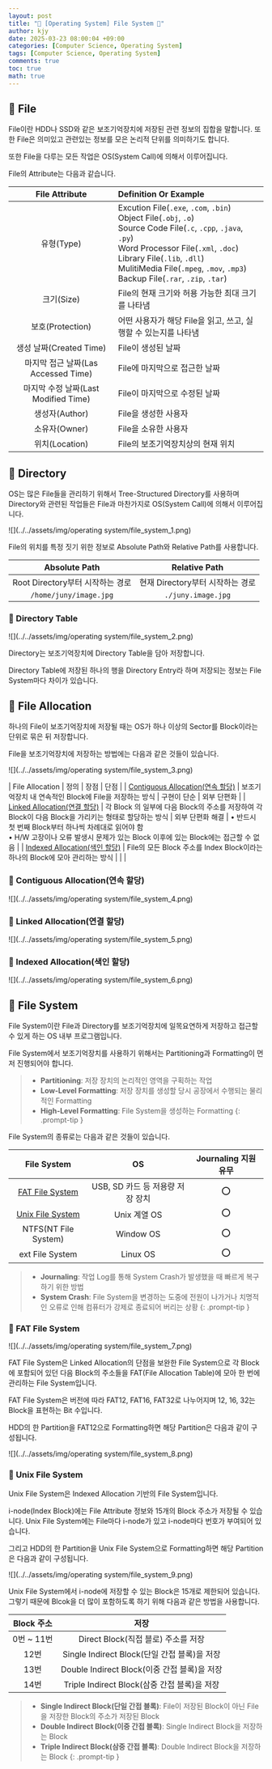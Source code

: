```yaml
---
layout: post
title: "💾 [Operating System] File System 💾"
author: kjy
date: 2025-03-23 08:00:04 +09:00
categories: [Computer Science, Operating System]
tags: [Computer Science, Operating System]
comments: true
toc: true
math: true
---
```


## 💾 File

File이란 HDD나 SSD와 같은 보조기억장치에 저장된 관련 정보의 집합을 말합니다. 또한 File은 의미있고 관련있는 정보를 모은 논리적 단위를 의미하기도 합니다.

또한 File을 다루는 모든 작업은 OS(System Call)에 의해서 이루어집니다.

File의 Attribute는 다음과 같습니다.

| File Attribute | Definition Or Example |
|:-:|:-|
| 유형(Type) | Excution File(`.exe`, `.com`, `.bin`) <br/> Object File(`.obj`, `.o`) <br/> Source Code File(`.c`, `.cpp`, `.java`, `.py`) <br/> Word Processor File(`.xml`, `.doc`) <br/> Library File(`.lib`, `.dll`) <br/> MulitiMedia File(`.mpeg`, `.mov`, `.mp3`) <br/> Backup File(`.rar`, `.zip`, `.tar`)
| 크기(Size) | File의 현재 크기와 허용 가능한 최대 크기를 나타냄
| 보호(Protection) | 어떤 사용자가 해당 File을 읽고, 쓰고, 실행할 수 있는지를 나타냄
| 생성 날짜(Created Time) | File이 생성된 날짜
| 마지막 접근 날짜(Las Accessed Time) | File에 마지막으로 접근한 날짜
| 마지막 수정 날짜(Last Modified Time) | File이 마지막으로 수정된 날짜
| 생성자(Author) | File을 생성한 사용자
| 소유자(Owner) | File을 소유한 사용자
| 위치(Location) | File의 보조기억장치상의 현재 위치

## 💾 Directory

OS는 많은 File들을 관리하기 위해서 Tree-Structured Directory를 사용하며 Directory와 관련된 작업들은 File과 마찬가지로 OS(System Call)에 의해서 이루어집니다.

![](../../assets/img/operating system/file_system_1.png)

File의 위치를 특정 짓기 위한 정보로 Absolute Path와 Relative Path를 사용합니다.

| Absolute Path | Relative Path |
| :-: | :-: |
| Root Directory부터 시작하는 경로 | 현재 Directory부터 시작하는 경로 |
| `/home/juny/image.jpg` | `./juny.image.jpg` |

### 💾 Directory Table

![](../../assets/img/operating system/file_system_2.png)

Directory는 보조기억장치에 Directory Table을 담아 저장합니다.

Directory Table에 저장된 하나의 행을 Directory Entry라 하며 저장되는 정보는 File System마다 차이가 있습니다.

## 💾 File Allocation

하나의 File이 보조기억장치에 저장될 때는 OS가 하나 이상의 Sector를 Block이라는 단위로 묶은 뒤 저장합니다.

File을 보조기억장치에 저장하는 방법에는 다음과 같은 것들이 있습니다.

![](../../assets/img/operating system/file_system_3.png)

| File Allocation | 정의 | 장점 | 단점 |
| [Contiguous Allocation(연속 할당)](#-contiguous-allocation연속-할당) | 보조기억장치 내 연속적인 Block에 File을 저장하는 방식 | 구현이 단순 | 외부 단편화 |
| [Linked Allocation(연결 할당)](#-linked-allocation연결-할당) | 각 Block 의 일부에 다음 Block의 주소를 저장하여 각 Block이 다음 Block을 가리키는 형태로 할당하는 방식 | 외부 단편화 해결 | • 반드시 첫 번째 Block부터 하나씩 차례대로 읽어야 함 <br/> • H/W 고장이나 오류 발생시 문제가 있는 Block 이후에 있는 Block에는 접근할 수 없음 |
| [Indexed Allocation(색인 할당)](#-indexed-allocation색인-할당) | File의 모든 Block 주소를 Index Block이라는 하나의 Block에 모아 관리하는 방식 |  |  |

### 💾 Contiguous Allocation(연속 할당)

![](../../assets/img/operating system/file_system_4.png)

### 💾 Linked Allocation(연결 할당)

![](../../assets/img/operating system/file_system_5.png)

### 💾 Indexed Allocation(색인 할당)

![](../../assets/img/operating system/file_system_6.png)

## 💾 File System

File System이란 File과 Directory를 보조기억장치에 일목요연하게 저장하고 접근할 수 있게 하는 OS 내부 프로그램입니다.

File System에서 보조기억장치를 사용하기 위해서는 Partitioning과 Formatting이 먼저 진행되어야 합니다.

> - **Partitioning**: 저장 장치의 논리적인 영역을 구획하는 작업
> - **Low-Level Formatting**: 저장 장치를 생성할 당시 공장에서 수행되는 물리적인 Formatting
> - **High-Level Formatting**: File System을 생성하는 Formatting
{: .prompt-tip }

File System의 종류로는 다음과 같은 것들이 있습니다.

| File System | OS | Journaling 지원 유무 |
| :-: | :-: | :-: |
| [FAT File System](#-fat-file-system) | USB, SD 카드 등 저용량 저장 장치 | ⭕ |
| [Unix File System](#-unix-file-system) | Unix 계열 OS | ⭕ |
| NTFS(NT File System) | Window OS | ⭕ |
| ext File System | Linux OS | ⭕ |

> - **Journaling**: 작업 Log를 통해 System Crash가 발생했을 때 빠르게 복구하기 위한 방법
> - **System Crash**: File System을 변경하는 도중에 전원이 나가거나 치명적인 오류로 인해 컴퓨터가 강제로 종료되어 버리는 상황
{: .prompt-tip }

### 💾 FAT File System

![](../../assets/img/operating system/file_system_7.png)

FAT File System은 Linked Allocation의 단점을 보완한 File System으로 각 Block에 포함되어 있던 다음 Block의 주소들을 FAT(File Allocation Table)에 모아 한 번에 관리하는 File System입니다.

FAT File System은 버전에 따라 FAT$12$, FAT$16$, FAT$32$로 나누어지며 $12$, $16$, $32$는 Block을 표현하는 Bit 수입니다.

HDD의 한 Partition을 FAT$12$으로 Formatting하면 해당 Partition은 다음과 같이 구성됩니다.

![](../../assets/img/operating system/file_system_8.png)

### 💾 Unix File System

Unix File System은 Indexed Allocation 기반의 File System입니다.

i-node(Index Block)에는 File Attribute 정보와 15개의 Block 주소가 저장될 수 있습니다. Unix File System에는 File마다 i-node가 있고 i-node마다 번호가 부여되어 있습니다. 

그리고 HDD의 한 Partition을 Unix File System으로 Formatting하면 해당 Partition은 다음과 같이 구성됩니다.

![](../../assets/img/operating system/file_system_9.png)

Unix File System에서 i-node에 저장할 수 있는 Block은 15개로 제한되어 있습니다. 그렇기 때문에 Blcok을 더 많이 포함하도록 하기 위해 다음과 같은 방법을 사용합니다.

| Block 주소 | 저장 |
| :-: | :-: |
| $0$번 ~ $11$번 | Direct Block(직접 블로) 주소를 저장 |
| $12$번 | Single Indirect Block(단일 간접 블록)을 저장 |
| $13$번 | Double Indirect Block(이중 간접 블록)을 저장 |
| $14$번 | Triple Indirect Block(삼중 간접 블록)을 저장 |

> - **Single Indirect Block(단일 간접 블록)**: File이 저장된 Block이 아닌 File을 저장한 Block의 주소가 저장된 Block
> - **Double Indirect Block(이중 간접 블록)**: Single Indirect Block을 저장하는 Block
> - **Triple Indirect Block(삼중 간접 블록)**: Double Indirect Block을 저장하는 Block
{: .prompt-tip }
